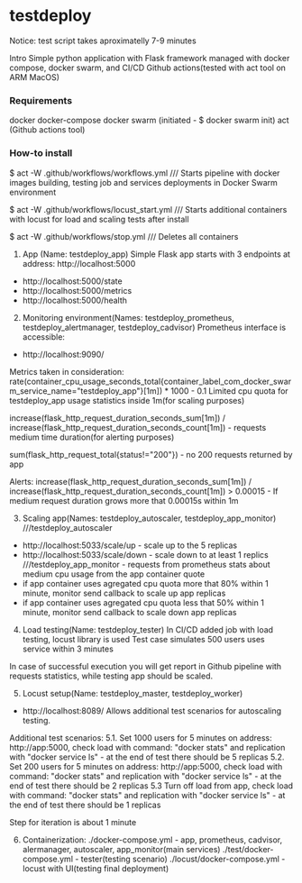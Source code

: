 # testdeploy

Notice: test script takes aproximatelly 7-9 minutes

Intro
Simple python application with Flask framework managed with docker compose, docker swarm, and CI/CD Github actions(tested with act tool on ARM MacOS)

### Requirements ###
  docker
  docker-compose
  docker swarm (initiated - $ docker swarm init)
  act (Github actions tool) 

### How-to install ###
$ act -W .github/workflows/workflows.yml
/// Starts pipeline with docker images building, testing job and services deployments in Docker Swarm environment

$ act -W .github/workflows/locust_start.yml
/// Starts additional containers with locust for load and scaling tests after install

$ act -W .github/workflows/stop.yml
/// Deletes all containers

1. App (Name: testdeploy_app)
Simple Flask app starts with 3 endpoints at address: http://localhost:5000
- http://localhost:5000/state
- http://localhost:5000/metrics
- http://localhost:5000/health

2. Monitoring environment(Names: testdeploy_prometheus, testdeploy_alertmanager, testdeploy_cadvisor)
Prometheus interface is accessible:
- http://localhost:9090/

Metrics taken in consideration:
rate(container_cpu_usage_seconds_total{container_label_com_docker_swarm_service_name="testdeploy_app"}[1m]) * 1000 - 0.1 Limited cpu quota for testdeploy_app usage statistics inside 1m(for scaling purposes)  

increase(flask_http_request_duration_seconds_sum[1m]) / increase(flask_http_request_duration_seconds_count[1m]) - requests medium time duration(for alerting purposes)

sum(flask_http_request_total{status!="200"}) - no 200 requests returned by app 

Alerts:
increase(flask_http_request_duration_seconds_sum[1m]) / increase(flask_http_request_duration_seconds_count[1m]) > 0.00015 - If medium request duration grows more that 0.00015s within 1m

3. Scaling app(Names: testdeploy_autoscaler, testdeploy_app_monitor)
///testdeploy_autoscaler
- http://localhost:5033/scale/up - scale up to the 5 replicas
- http://localhost:5033/scale/down - scale down to at least 1 replics
///testdeploy_app_monitor - requests from prometheus stats about medium cpu usage from the app container quote
- if app container uses agregated cpu quota more that 80% within 1 minute, monitor send callback to scale up app replicas
- if app container uses agregated cpu quota less that 50% within 1 minute, monitor send callback to scale down app replicas

4. Load testing(Name: testdeploy_tester)
In CI/CD added job with load testing, locust library is used
Test case simulates 500 users uses service within 3 minutes

In case of successful execution you will get report in Github pipeline with requests statistics, while testing app should be scaled.

5. Locust setup(Name: testdeploy_master, testdeploy_worker)
- http://localhost:8089/
Allows additional test scenarios for autoscaling testing.

Additional test scenarios:
5.1. Set 1000 users for 5 minutes on address: http://app:5000, check load with command: "docker stats" and replication with "docker service ls"  - at the end of test there should be 5 replicas
5.2. Set 200 users for 5 minutes on address: http://app:5000, check load with command: "docker stats" and replication with "docker service ls"  - at the end of test there should be 2 replicas
5.3 Turn off load from app, check load with command: "docker stats" and replication with "docker service ls"  - at the end of test there should be 1 replicas

Step for iteration is about 1 minute

6. Containerization:
./docker-compose.yml - app, prometheus, cadvisor, alermanager, autoscaler, app_monitor(main services)
./test/docker-compose.yml - tester(testing scenario)
./locust/docker-compose.yml - locust with UI(testing final deployment) 
